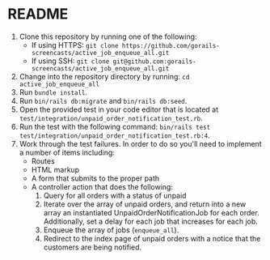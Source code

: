 # README

1. Clone this repository by running one of the following:
    - If using HTTPS: `git clone https://github.com/gorails-screencasts/active_job_enqueue_all.git`
    - If using SSH: `git clone git@github.com:gorails-screencasts/active_job_enqueue_all.git`
2. Change into the repository directory by running: `cd active_job_enqueue_all`
3. Run `bundle install`.
4. Run `bin/rails db:migrate` and `bin/rails db:seed`.
5. Open the provided test in your code editor that is located at `test/integration/unpaid_order_notification_test.rb`.
6. Run the test with the following command: `bin/rails test test/integration/unpaid_order_notification_test.rb:4`.
7. Work through the test failures. In order to do so you'll need to implement a number of items including:
    - Routes
    - HTML markup
    - A form that submits to the proper path
    - A controller action that does the following:
        1. Query for all orders with a status of unpaid
        2. Iterate over the array of unpaid orders, and return into a new array
           an instantiated UnpaidOrderNotificationJob for each order. Additionally, set a delay
           for each job that increases for each job.
        3. Enqueue the array of jobs (`enqueue_all`).
        4. Redirect to the index page of unpaid orders with a notice that the customers
           are being notified.
